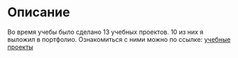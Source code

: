 # Описание  
Во время учебы было сделано 13 учебных проектов. 10 из них я выложил в портфолио. Ознакомиться с ними можно по ссылке:
[учебные проекты](https://github.com/AlexKislin/data_analitic_projects)
